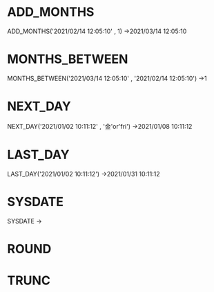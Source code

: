 # ADD_MONTHS
ADD_MONTHS('2021/02/14 12:05:10' , 1)
→2021/03/14 12:05:10
# MONTHS_BETWEEN
MONTHS_BETWEEN('2021/03/14 12:05:10' , '2021/02/14 12:05:10')
→1
# NEXT_DAY
NEXT_DAY('2021/01/02 10:11:12' , '金'or'fri')
→2021/01/08 10:11:12
# LAST_DAY
LAST_DAY('2021/01/02 10:11:12')
→2021/01/31 10:11:12
# SYSDATE
SYSDATE
→
# ROUND
# TRUNC